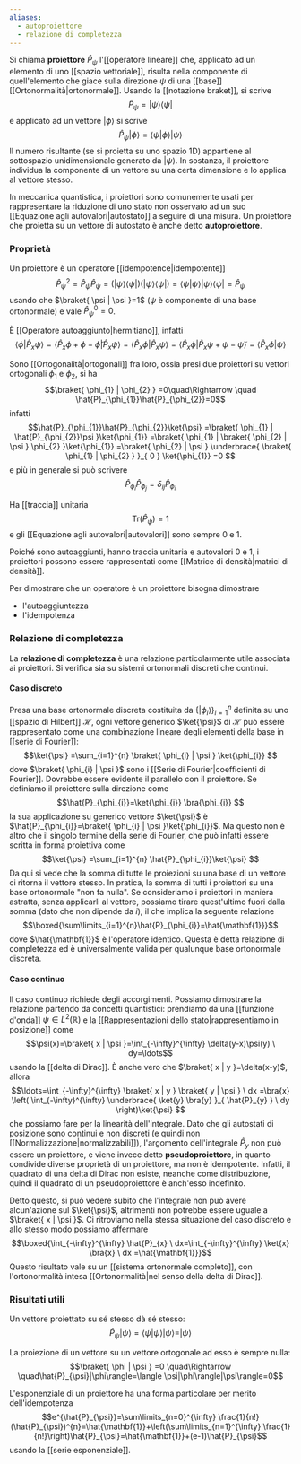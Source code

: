 ```yaml
---
aliases:
  - autoproiettore
  - relazione di completezza
---
```

Si chiama **proiettore** $\hat{P}_{\psi}$ l'[[operatore lineare]] che, applicato ad un elemento di uno [[spazio vettoriale]], risulta nella componente di quell'elemento che giace sulla direzione $\psi$ di una [[base]] [[Ortonormalità|ortonormale]]. Usando la [[notazione braket]], si scrive
$$\hat{P}_\psi=|\psi\rangle\langle\psi|$$
e applicato ad un vettore $|\phi\rangle$ si scrive
$$\hat{P}_{\psi}|\phi\rangle=\langle\psi|\phi\rangle|\psi\rangle$$
Il numero risultante (se si proietta su uno spazio 1D) appartiene al sottospazio unidimensionale generato da $|\psi\rangle$. In sostanza, il proiettore individua la componente di un vettore su una certa dimensione e lo applica al vettore stesso.

In meccanica quantistica, i proiettori sono comunemente usati per rappresentare la riduzione di uno stato non osservato ad un suo [[Equazione agli autovalori|autostato]] a seguire di una misura. Un proiettore che proietta su un vettore di autostato è anche detto **autoproiettore**.
### Proprietà
Un proiettore è un operatore [[idempotence|idempotente]]
$$\hat{P}_{\psi}^{2}=\hat{P}_{\psi}\hat{P}_{\psi}=(|\psi\rangle\langle \psi|)(|\psi\rangle\langle \psi|)=\langle \psi|\psi\rangle|\psi\rangle\langle \psi|=\hat{P}_{\psi}$$
usando che $\braket{ \psi | \psi }=1$ ($\psi$ è componente di una base ortonormale) e vale $\hat{P}_{\psi}^{0}=0$.

È [[Operatore autoaggiunto|hermitiano]], infatti
$$\langle \phi|\hat{P}_{x}\psi\rangle=\langle \hat{P}_{x}\phi+\phi-\tilde{\phi}|\hat{P}_{x}\psi\rangle=\langle \hat{P}_{x}\phi|\hat{P}_{x}\psi\rangle=\langle \hat{P}_{x}\phi|\hat{P}_{x}\psi+\psi-\tilde{\psi}\rangle=\langle \hat{P}_{x}\phi|\psi\rangle$$

Sono [[Ortogonalità|ortogonali]] fra loro, ossia presi due proiettori su vettori ortogonali $\phi_{1}$ e $\phi_{2}$, si ha
$$\braket{ \phi_{1} | \phi_{2} } =0\quad\Rightarrow \quad \hat{P}_{\phi_{1}}\hat{P}_{\phi_{2}}=0$$
infatti
$$\hat{P}_{\phi_{1}}\hat{P}_{\phi_{2}}\ket{\psi} =\braket{ \phi_{1} | \hat{P}_{\phi_{2}}\psi }\ket{\phi_{1}} =\braket{ \phi_{1} | \braket{ \phi_{2} | \psi } \phi_{2} }\ket{\phi_{1}} =\braket{ \phi_{2} | \psi } \underbrace{ \braket{ \phi_{1} | \phi_{2} } }_{ 0 } \ket{\phi_{1}} =0  $$
e più in generale si può scrivere
$$\hat{P}_{\phi_{i}}\hat{P}_{\phi _{j}}=\delta_{ij}\hat{P}_{\phi_{i}}$$

Ha [[traccia]] unitaria
$$\text{Tr}(\hat{P}_{\psi})=1$$
e gli [[Equazione agli autovalori|autovalori]] sono sempre 0 e 1.

Poiché sono autoaggiunti, hanno traccia unitaria e autovalori 0 e 1, i proiettori possono essere rappresentati come [[Matrice di densità|matrici di densità]].

Per dimostrare che un operatore è un proiettore bisogna dimostrare
- l'autoaggiuntezza
- l'idempotenza
### Relazione di completezza
La **relazione di completezza** è una relazione particolarmente utile associata ai proiettori. Si verifica sia su sistemi ortonormali discreti che continui.
#### Caso discreto
Presa una base ortonormale discreta costituita da $\{|\phi_{i}\rangle\}^{n}_{i=1}$ definita su uno [[spazio di Hilbert]] $\mathcal{H}$, ogni vettore generico $\ket{\psi}$ di $\mathcal{H}$ può essere rappresentato come una combinazione lineare degli elementi della base in [[serie di Fourier]]:
$$\ket{\psi} =\sum_{i=1}^{n} \braket{ \phi_{i} | \psi } \ket{\phi_{i}} $$
dove $\braket{ \phi_{i} | \psi }$ sono i [[Serie di Fourier|coefficienti di Fourier]]. Dovrebbe essere evidente il parallelo con il proiettore. Se definiamo il proiettore sulla direzione  come
$$\hat{P}_{\phi_{i}}=\ket{\phi_{i}} \bra{\phi_{i}} $$
la sua applicazione su generico vettore $\ket{\psi}$ è $\hat{P}_{\phi_{i}}=\braket{ \phi_{i} | \psi }\ket{\phi_{i}}$. Ma questo non è altro che il singolo termine della serie di Fourier, che può infatti essere scritta in forma proiettiva come
$$\ket{\psi} =\sum_{i=1}^{n} \hat{P}_{\phi_{i}}\ket{\psi} $$
Da qui si vede che la somma di tutte le proiezioni su una base di un vettore ci ritorna il vettore stesso. In pratica, la somma di tutti i proiettori su una base ortonormale "non fa nulla". Se consideriamo i proiettori in maniera astratta, senza applicarli al vettore, possiamo tirare quest'ultimo fuori dalla somma (dato che non dipende da $i$), il che implica la seguente relazione
$$\boxed{\sum\limits_{i=1}^{n}\hat{P}_{\phi_{i}}=\hat{\mathbf{1}}}$$
dove $\hat{\mathbf{1}}$ è l'operatore identico. Questa è detta relazione di completezza ed è universalmente valida per qualunque base ortonormale discreta.
#### Caso continuo
Il caso continuo richiede degli accorgimenti. Possiamo dimostrare la relazione partendo da concetti quantistici: prendiamo da una [[funzione d'onda]] $\psi \in L^{2}(\mathbb{R})$ e la [[Rappresentazioni dello stato|rappresentiamo in posizione]] come 
$$\psi(x)=\braket{ x | \psi }=\int_{-\infty}^{\infty} \delta(y-x)\psi(y) \ dy=\ldots$$
usando la [[delta di Dirac]]. È anche vero che $\braket{ x | y }=\delta(x-y)$, allora
$$\ldots=\int_{-\infty}^{\infty} \braket{ x | y } \braket{ y | \psi }  \ dx =\bra{x} \left( \int_{-\infty}^{\infty} \underbrace{ \ket{y} \bra{y} }_{ \hat{P}_{y} }  \ dy  \right)\ket{\psi} $$
che possiamo fare per la linearità dell'integrale. Dato che gli autostati di posizione sono continui e non discreti (e quindi non [[Normalizzazione|normalizzabili]]), l'argomento dell'integrale $\hat{P}_{y}$ non può essere un proiettore, e viene invece detto **pseudoproiettore**, in quanto condivide diverse proprietà di un proiettore, ma non è idempotente. Infatti, il quadrato di una delta di Dirac non esiste, neanche come distribuzione, quindi il quadrato di un pseudoproiettore è anch'esso indefinito.

Detto questo, si può vedere subito che l'integrale non può avere alcun'azione sul $\ket{\psi}$, altrimenti non potrebbe essere uguale a $\braket{ x | \psi }$. Ci ritroviamo nella stessa situazione del caso discreto e allo stesso modo possiamo affermare
$$\boxed{\int_{-\infty}^{\infty} \hat{P}_{x} \ dx=\int_{-\infty}^{\infty} \ket{x} \bra{x}  \ dx  =\hat{\mathbf{1}}}$$
Questo risultato vale su un [[sistema ortonormale completo]], con l'ortonormalità intesa [[Ortonormalità|nel senso della delta di Dirac]].
### Risultati utili
Un vettore proiettato su sé stesso dà sé stesso:
$$\hat{P}_{\psi}|\psi\rangle=\langle \psi|\psi\rangle|\psi\rangle=|\psi\rangle$$

La proiezione di un vettore su un vettore ortogonale ad esso è sempre nulla:
$$\braket{ \phi | \psi } =0 \quad\Rightarrow \quad\hat{P}_{\psi}|\phi\rangle=\langle \psi|\phi\rangle|\psi\rangle=0$$

L'esponenziale di un proiettore ha una forma particolare per merito dell'idempotenza
$$e^{\hat{P}_{\psi}}=\sum\limits_{n=0}^{\infty} \frac{1}{n!}(\hat{P}_{\psi})^{n}=\hat{\mathbf{1}}+\left(\sum\limits_{n=1}^{\infty} \frac{1}{n!}\right)\hat{P}_{\psi}=\hat{\mathbf{1}}+(e-1)\hat{P}_{\psi}$$
usando la [[serie esponenziale]].
